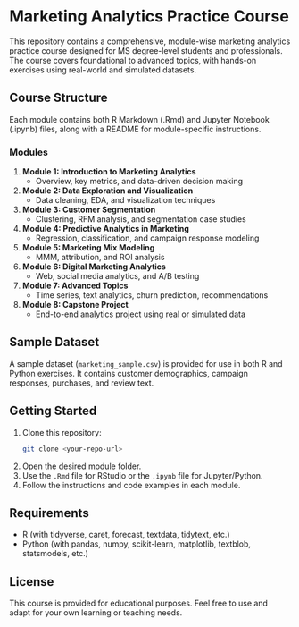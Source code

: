 # Marketing Analytics Practice Course

This repository contains a comprehensive, module-wise marketing analytics practice course designed for MS degree-level students and professionals. The course covers foundational to advanced topics, with hands-on exercises using real-world and simulated datasets.

## Course Structure

Each module contains both R Markdown (.Rmd) and Jupyter Notebook (.ipynb) files, along with a README for module-specific instructions.

### Modules

1. **Module 1: Introduction to Marketing Analytics**
   - Overview, key metrics, and data-driven decision making
2. **Module 2: Data Exploration and Visualization**
   - Data cleaning, EDA, and visualization techniques
3. **Module 3: Customer Segmentation**
   - Clustering, RFM analysis, and segmentation case studies
4. **Module 4: Predictive Analytics in Marketing**
   - Regression, classification, and campaign response modeling
5. **Module 5: Marketing Mix Modeling**
   - MMM, attribution, and ROI analysis
6. **Module 6: Digital Marketing Analytics**
   - Web, social media analytics, and A/B testing
7. **Module 7: Advanced Topics**
   - Time series, text analytics, churn prediction, recommendations
8. **Module 8: Capstone Project**
   - End-to-end analytics project using real or simulated data

## Sample Dataset

A sample dataset (`marketing_sample.csv`) is provided for use in both R and Python exercises. It contains customer demographics, campaign responses, purchases, and review text.

## Getting Started

1. Clone this repository:
   ```sh
   git clone <your-repo-url>
   ```
2. Open the desired module folder.
3. Use the `.Rmd` file for RStudio or the `.ipynb` file for Jupyter/Python.
4. Follow the instructions and code examples in each module.

## Requirements
- R (with tidyverse, caret, forecast, textdata, tidytext, etc.)
- Python (with pandas, numpy, scikit-learn, matplotlib, textblob, statsmodels, etc.)

## License

This course is provided for educational purposes. Feel free to use and adapt for your own learning or teaching needs.
